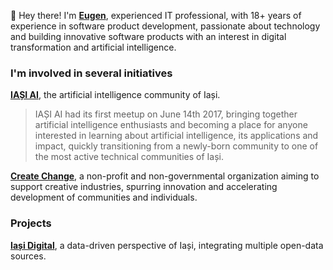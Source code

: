 :wave: Hey there! I'm **[Eugen](https://eugenbusoiu.com)**, experienced IT professional, with 18+ years of experience in software product development, passionate about technology and building innovative software products with an interest in digital transformation and artificial intelligence.

### I'm involved in several initiatives

**[IAȘI AI](https://iasi.ai)**, the artificial intelligence community of Iași.

> IAȘI AI had its first meetup on June 14th 2017, bringing together artificial intelligence enthusiasts and becoming a place for anyone interested in learning about artificial intelligence, its applications and impact, quickly transitioning from a newly-born community to one of the most active technical communities of Iași.

**[Create Change](https://createchange.ro)**, a non-profit and non-governmental organization aiming to support creative industries, spurring innovation and accelerating development of communities and individuals.

### Projects

**[Iași Digital](https://iasi.digital)**, a data-driven perspective of Iași, integrating multiple open-data sources.